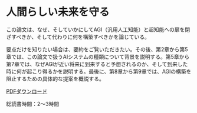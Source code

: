 # 人間らしい未来を守る

この論文は、なぜ、そしていかにしてAGI（汎用人工知能）と超知能への扉を閉ざすべきか、そして代わりに何を構築すべきかを論じている。

要点だけを知りたい場合は、要約をご覧いただきたい。その後、第2章から第5章では、この論文で扱うAIシステムの種類について背景を説明する。第5章から第7章では、なぜAGIが近い将来に到来すると予想されるのか、そして到来した時に何が起こり得るかを説明する。最後に、第8章から第9章では、AGIの構築を阻止するための具体的な提案を概説する。

[PDFダウンロード](https://keepthefuturehuman.ai/wp-content/uploads/2025/03/Keep_the_Future_Human__AnthonyAguirre__5March2025.pdf)

総読書時間：2～3時間